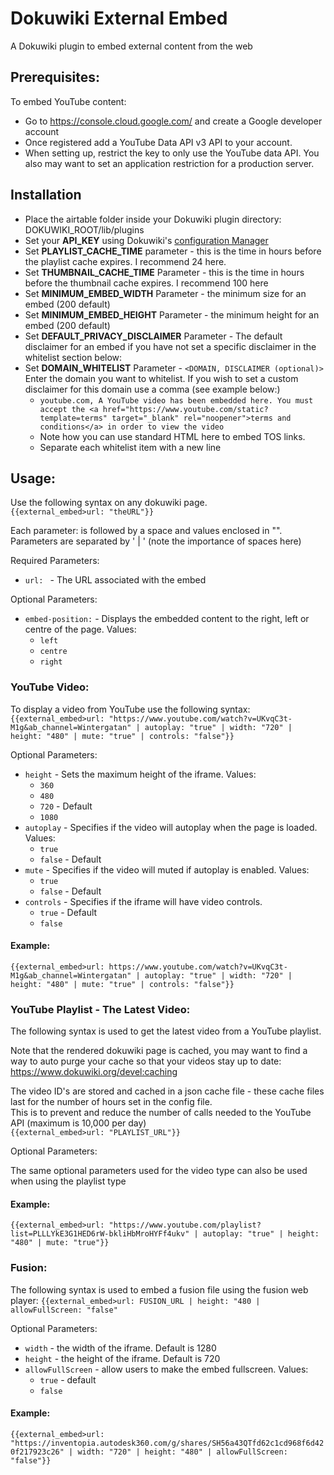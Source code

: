 # Dokuwiki External Embed

A Dokuwiki plugin to embed external content from the web

## Prerequisites:

To embed YouTube content:

* Go to https://console.cloud.google.com/ and create a Google developer account
* Once registered add a YouTube Data API v3 API to your account.
* When setting up, restrict the key to only use the YouTube data API. You also may want to set an application
  restriction for a production server.

## Installation

* Place the airtable folder inside your Dokuwiki plugin directory:
  DOKUWIKI_ROOT/lib/plugins
* Set your **API_KEY** using Dokuwiki's [configuration Manager](https://www.dokuwiki.org/plugin:config)
* Set **PLAYLIST_CACHE_TIME** parameter - this is the time in hours before the playlist cache expires. I recommend 24
  here.
* Set **THUMBNAIL_CACHE_TIME** Parameter - this is the time in hours before the thumbnail cache expires. I recommend 100
  here
* Set **MINIMUM_EMBED_WIDTH** Parameter - the minimum size for an embed (200 default)
* Set **MINIMUM_EMBED_HEIGHT** Parameter - the minimum height for an embed (200 default)
* Set **DEFAULT_PRIVACY_DISCLAIMER** Parameter - The default disclaimer for an embed if you have not set a specific
  disclaimer in the whitelist section below:
* Set **DOMAIN_WHITELIST** Parameter - `<DOMAIN, DISCLAIMER (optional)>`  
  Enter the domain you want to whitelist. If you wish to set a custom disclaimer for this domain use a comma (see
  example below:)
  * `youtube.com, A YouTube video has been embedded here. You must accept the <a href="https://www.youtube.com/static?template=terms" target="_blank" rel="noopener">terms and conditions</a> in order to view the video`
  * Note how you can use standard HTML here to embed TOS links.
  * Separate each whitelist item with a new line

## Usage:

Use the following syntax on any dokuwiki page.  
`{{external_embed>url: "theURL"}}`

Each parameter: is followed by a space and values enclosed in "". Parameters are separated by ' | ' (note the importance
of spaces here)

Required Parameters:

* `url: ` - The URL associated with the embed

Optional Parameters:

* `embed-position:` - Displays the embedded content to the right, left or centre of the page. Values:
  * `left`
  * `centre`
  * `right`

### YouTube Video:

To display a video from YouTube use the following syntax:  
`{{external_embed>url: "https://www.youtube.com/watch?v=UKvqC3t-M1g&ab_channel=Wintergatan" | autoplay: "true" | width: "720" | height: "480" | mute: "true" | controls: "false"}}`

Optional Parameters:

* `height` - Sets the maximum height of the iframe. Values:
  * `360`
  * `480`
  * `720` - Default
  * `1080`
* `autoplay` - Specifies if the video will autoplay when the page is loaded. Values:
  * `true`
  * `false` - Default
* `mute` - Specifies if the video will muted if autoplay is enabled. Values:
  * `true`
  * `false` - Default
* `controls` - Specifies if the iframe will have video controls.
  * `true` - Default
  * `false`
#### Example:

`{{external_embed>url: https://www.youtube.com/watch?v=UKvqC3t-M1g&ab_channel=Wintergatan" | autoplay: "true" | width: "720" | height: "480" | mute: "true" | controls: "false"}}`

### YouTube Playlist - The Latest Video:

The following syntax is used to get the latest video from a YouTube playlist.

Note that the rendered dokuwiki page is cached, you may want to find a way to auto purge your cache so that your videos
stay up to date: https://www.dokuwiki.org/devel:caching

The video ID's are stored and cached in a json cache file - these cache files last for the number of hours set in the
config file.  
This is to prevent and reduce the number of calls needed to the YouTube API (maximum is 10,000 per day)  
`{{external_embed>url: "PLAYLIST_URL"}}`

Optional Parameters:

The same optional parameters used for the video type can also be used when using the playlist type

#### Example:

`{{external_embed>url: "https://www.youtube.com/playlist?list=PLLLYkE3G1HED6rW-bkliHbMroHYFf4ukv" | autoplay: "true" | height: "480" | mute: "true"}}`

### Fusion:

The following syntax is used to embed a fusion file using the fusion web player:
`{{external_embed>url: FUSION_URL | height: "480 | allowFullScreen: "false"`

Optional Parameters:

* `width` - the width of the iframe. Default is 1280
* `height` - the height of the iframe. Default is 720
* `allowFullScreen` - allow users to make the embed fullscreen. Values:
  * `true` - default
  * `false`

#### Example:

`{{external_embed>url: "https://inventopia.autodesk360.com/g/shares/SH56a43QTfd62c1cd968f6d420f217923c26" | width: "720" | height: "480" | allowFullScreen: "false"}}`

